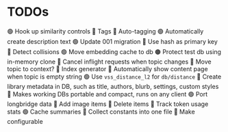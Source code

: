 
# TODOs

🟢 Hook up similarity controls
🔴 Tags
  🔴 Auto-tagging
🟢 Automatically create description text
🟢 Update 001 migration
  🔴 Use hash as primary key
  🔴 Detect collisions
🟢 Move embedding cache to db
  🟤 Protect test db using in-memory clone
🔴 Cancel inflight requests when topic changes
🔴 Move topic to context?
🔴 Index generator
  🔴 Automatically show content page when topic is empty string
🟢 Use `vss_distance_l2` for `db/distance`
🔴 Create library metadata in DB, such as title, authors, blurb, settings, custom styles
  🔴 Makes working DBs portable and compact, runs on any client
🟢 Port longbridge data
🔴 Add image items
🔴 Delete items
🔴 Track token usage stats
🟢 Cache summaries
🔴 Collect constants into one file
  🔴 Make configurable

